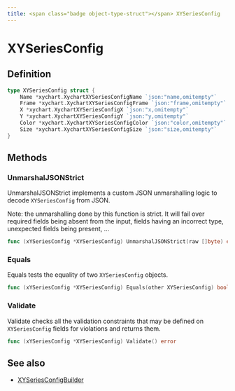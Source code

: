 ```yaml
---
title: <span class="badge object-type-struct"></span> XYSeriesConfig
---
```

# <span class="badge object-type-struct"></span> XYSeriesConfig

## Definition

```go
type XYSeriesConfig struct {
    Name *xychart.XychartXYSeriesConfigName `json:"name,omitempty"`
    Frame *xychart.XychartXYSeriesConfigFrame `json:"frame,omitempty"`
    X *xychart.XychartXYSeriesConfigX `json:"x,omitempty"`
    Y *xychart.XychartXYSeriesConfigY `json:"y,omitempty"`
    Color *xychart.XychartXYSeriesConfigColor `json:"color,omitempty"`
    Size *xychart.XychartXYSeriesConfigSize `json:"size,omitempty"`
}
```
## Methods

### <span class="badge object-method"></span> UnmarshalJSONStrict

UnmarshalJSONStrict implements a custom JSON unmarshalling logic to decode `XYSeriesConfig` from JSON.

Note: the unmarshalling done by this function is strict. It will fail over required fields being absent from the input, fields having an incorrect type, unexpected fields being present, …

```go
func (xYSeriesConfig *XYSeriesConfig) UnmarshalJSONStrict(raw []byte) error
```

### <span class="badge object-method"></span> Equals

Equals tests the equality of two `XYSeriesConfig` objects.

```go
func (xYSeriesConfig *XYSeriesConfig) Equals(other XYSeriesConfig) bool
```

### <span class="badge object-method"></span> Validate

Validate checks all the validation constraints that may be defined on `XYSeriesConfig` fields for violations and returns them.

```go
func (xYSeriesConfig *XYSeriesConfig) Validate() error
```

## See also

 * <span class="badge builder"></span> [XYSeriesConfigBuilder](./builder-XYSeriesConfigBuilder.md)
